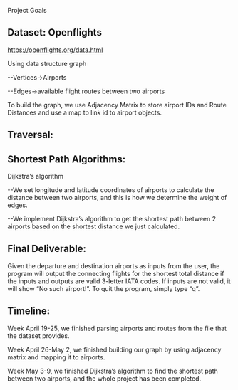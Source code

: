 Project Goals


## Dataset: Openflights

https://openflights.org/data.html

Using data structure graph

--Vertices->Airports

--Edges->available flight routes between two airports

To build the graph, we use Adjacency Matrix to store airport IDs and Route Distances and use a map to link id to airport objects.

## Traversal:



## Shortest Path Algorithms:

Dijkstra’s algorithm

--We set longitude and latitude coordinates of airports to calculate the distance between two airports, and this is how we determine the weight of edges.

--We implement Dijkstra’s algorithm to get the shortest path between 2 airports based on the shortest distance we just calculated.

## Final Deliverable:

Given the departure and destination airports as inputs from the user, the program will output the connecting flights for the shortest total distance if the inputs and outputs are valid 3-letter IATA codes. If inputs are not valid, it will show “No such airport!”. To quit the program, simply type “q”.

## Timeline:

Week April 19-25, we finished parsing airports and routes from the file that the dataset provides. 

Week April 26-May 2, we finished building our graph by using adjacency matrix and mapping it to airports.

Week May 3-9, we finished Dijkstra’s algorithm to find the shortest path between two airports, and the whole project has been completed.
